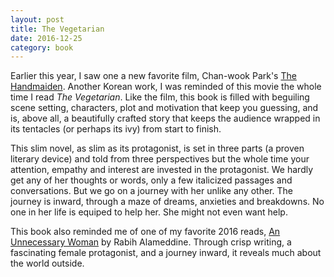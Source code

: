 ```yaml
---
layout: post
title: The Vegetarian
date: 2016-12-25
category: book
---
```


Earlier this year, I saw one a new favorite film, Chan-wook Park's <a href="http://letterboxd.com/samarthbhaskar/film/the-handmaiden/">The Handmaiden</a>. Another Korean work, I was reminded of this movie the whole time I read <em>The Vegetarian</em>. Like the film, this book is filled with beguiling scene setting, characters, plot and motivation that keep you guessing, and is, above all, a beautifully crafted story that keeps the audience wrapped in its tentacles (or perhaps its ivy) from start to finish.

This slim novel, as slim as its protagonist, is set in three parts (a proven literary device) and told from three perspectives but the whole time your attention, empathy and interest are invested in the protagonist. We hardly get any of her thoughts or words, only a few italicized passages and conversations. But we go on a journey with her unlike any other. The journey is inward, through a maze of dreams, anxieties and breakdowns. No one in her life is equiped to help her. She might not even want help.

This book also reminded me of one of my favorite 2016 reads, <a href="https://www.goodreads.com/review/show/1680087148?book_show_action=false&from_review_page=1">An Unnecessary Woman</a> by Rabih Alameddine. Through crisp writing, a fascinating female protagonist, and a journey inward, it reveals much about the world outside.